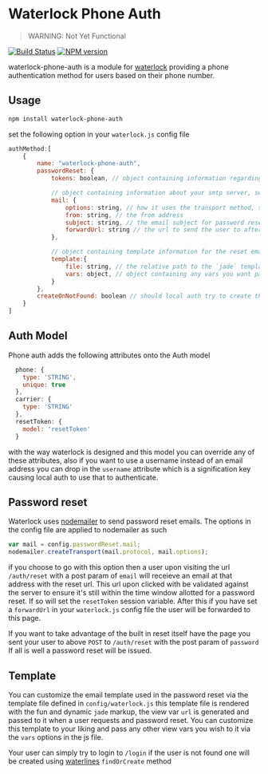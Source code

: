 # Waterlock Phone Auth
> WARNING: Not Yet Functional

[![Build Status](http://img.shields.io/travis/waterlock/waterlock-phone-auth.svg?style=flat)](https://travis-ci.org/waterlock/waterlock-phone-auth) [![NPM version](http://img.shields.io/npm/v/waterlock-phone-auth.svg?style=flat)](http://badge.fury.io/js/waterlock-phone-auth)

waterlock-phone-auth is a module for [waterlock](http://waterlock.ninja/)
providing a phone authentication method for users based on their phone number.

## Usage

```bash
npm install waterlock-phone-auth
```

set the following option in your `waterlock.js` config file

```js
authMethod:[
	{
		name: "waterlock-phone-auth",
		passwordReset: {
			tokens: boolean, // object containing information regarding password resets

			// object containing information about your smtp server, see nodemailer
			mail: {
				options: string, // how it uses the transport method, see nodemailer
				from: string, // the from address
				subject: string, // the email subject for password reset emails
				forwardUrl: string // the url to send the user to after they have clicked the password reset link in their inbox (e.g. a form on your site which POST to `/auth/reset`)
			},

			// object containing template information for the reset emails
			template:{
				file: string, // the relative path to the `jade` template for the reset emails
				vars: object, // object containing any vars you want passed to the template for rendering
			}
		},
		createOnNotFound: boolean // should local auth try to create the user on a failed login attempt, good if you do not want to implement a registration form.
	}
]
```

## Auth Model
Phone auth adds the following attributes onto the Auth model

```js
  phone: {
    type: 'STRING',
    unique: true
  },
  carrier: {
    type: 'STRING'
  },
  resetToken: {
    model: 'resetToken'
  }
```
with the way waterlock is designed and this model you can override any of these attributes, also if you want to use a username instead of an email address you can drop in the `username` attribute which is a signification key causing local auth to use that to authenticate.

## Password reset
Waterlock uses [nodemailer](http://www.nodemailer.com/) to send password reset emails. The options in the config file are applied to nodemailer as such
```js
var mail = config.passwordReset.mail;
nodemailer.createTransport(mail.protocol, mail.options);
```

if you choose to go with this option then a user upon visiting the url `/auth/reset` with a post param of `email` will receieve an email at that address with the reset url. This url upon clicked with be validated against the server to ensure it's still within the time window allotted for a password reset. If so will set the `resetToken` session variable. After this if you have set a `forwardUrl` in your `waterlock.js` config file the user will be forwarded to this page.

If you want to take advantage of the built in reset itself have the page you sent your user to above `POST` to `/auth/reset` with the post param of `password` If all is well a password reset will be issued.

## Template
You can customize the email template used in the password reset via the template file defined in `config/waterlock.js` this template file is rendered with the fun and dynamic `jade` markup, the view var `url` is generated and passed to it when a user requests and password reset. You can customize this template to your liking and pass any other view vars you wish to it via the `vars` options in the js file.

Your user can simply try to login to `/login` if the user is not found one will be created using [waterlines](https://github.com/balderdashy/waterline) `findOrCreate` method
